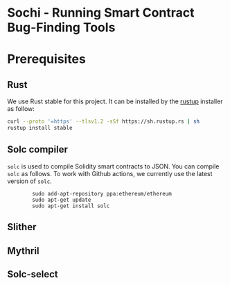 Sochi - Running Smart Contract Bug-Finding Tools
============================================================
# Prerequisites

## Rust

We use Rust stable for this project. It can be installed by the [rustup](https://rustup.rs/)
installer as follow:

```sh
curl --proto '=https' --tlsv1.2 -sSf https://sh.rustup.rs | sh
rustup install stable
```

## Solc compiler

`solc` is used to compile Solidity smart contracts to JSON. You can compile `solc`
as follows. To work with Github actions, we currently use the latest version of `solc`.

```
        sudo add-apt-repository ppa:ethereum/ethereum
        sudo apt-get update
        sudo apt-get install solc
```
## Slither

## Mythril

## Solc-select
